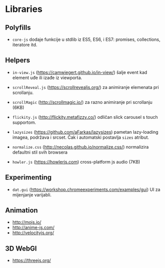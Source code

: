 # Libraries

## Polyfills

* `core-js` dodaje funkcije u stdlib iz ES5, ES6, i ES7: promises, collections, iteratore itd.

## Helpers

* `in-view.js` (https://camwiegert.github.io/in-view/) šalje event kad element uđe ili izađe iz viewporta.
* `scrollReveal.js` (https://scrollrevealjs.org/) za animiranje elemenata pri scrollanju.
* `scrollMagic` (http://scrollmagic.io/) za razno animiranje pri scrollanju (6KB)
* `flickity.js` (http://flickity.metafizzy.co/) odličan slick carousel s touch supportom.
* `lazysizes` (https://github.com/aFarkas/lazysizes) pametan lazy-loading imagea, podržava i srcset. Čak i automatski postavlja `sizes` atribut.

* `normalize.css` (http://necolas.github.io/normalize.css/) normalizira defaultni stil svih browsera

* `howler.js` (https://howlerjs.com) cross-platform js audio (7KB)

## Experimenting

* `dat.gui` (https://workshop.chromeexperiments.com/examples/gui) UI za mijenjanje varijabli.

## Animation

* http://mojs.io/
* http://anime-js.com/
* http://velocityjs.org/

## 3D WebGl

* https://threejs.org/
